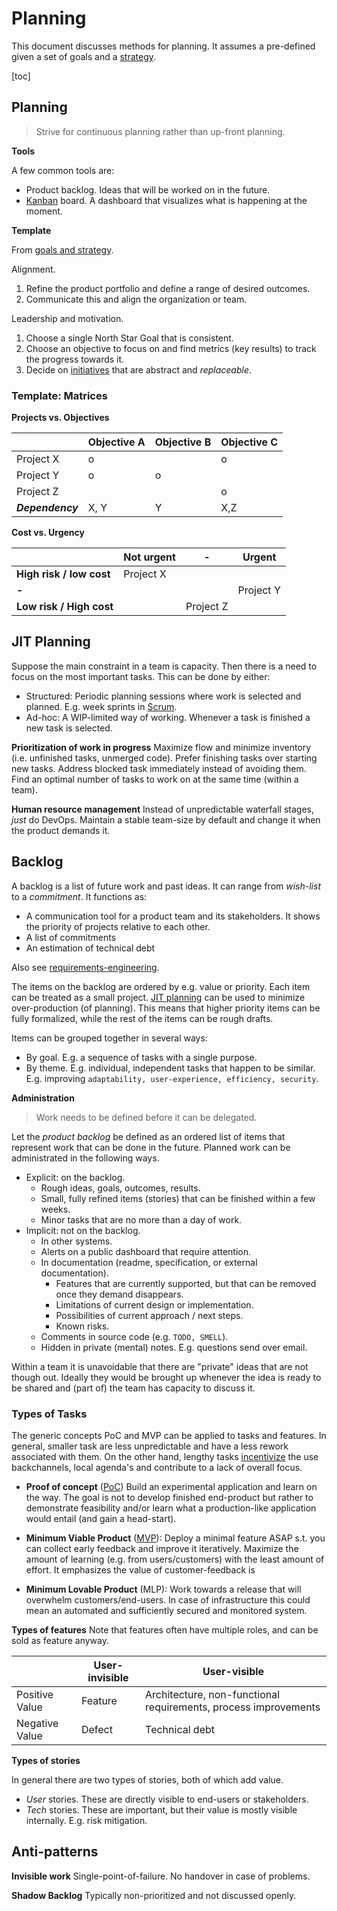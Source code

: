 # Planning

This document discusses methods for planning. It assumes a pre-defined given a set of goals and a [strategy](goals-planning-strategy.md).

[toc]

## Planning

> Strive for continuous planning rather than up-front planning.

**Tools**

A few common tools are:

- Product backlog. Ideas that will be worked on in the future.
- [Kanban](https://en.wikipedia.org/wiki/Kanban_board) board. A dashboard that visualizes what is happening at the moment.

**Template**

From [goals and strategy](./goals-planning-strategy.md).

Alignment.

1. Refine the product portfolio and define a range of desired outcomes.
2. Communicate this and align the organization or team.

Leadership and motivation.

1. Choose a single North Star Goal that is consistent.
2. Choose an objective to focus on and find metrics (key results) to track the progress towards it.
3. Decide on [initiatives](https://www.atlassian.com/agile/project-management/epics-stories-themes) that are abstract and *replaceable*.



### Template: Matrices

**Projects vs. Objectives**

|                  | Objective A | Objective B | Objective C |
| ---------------- | ----------- | ----------- | ----------- |
| Project X        | o           |             | o           |
| Project Y        | o           | o           |             |
| Project Z        |             |             | o           |
| ***Dependency*** | X, Y        | Y           | X,Z         |

**Cost vs. Urgency**

|                          | Not urgent | -         | Urgent    |
| ------------------------ | ---------- | --------- | --------- |
| **High risk / low cost** | Project X  |           |           |
| **-**                    |            |           | Project Y |
| **Low risk / High cost** |            | Project Z |           |





## JIT Planning

Suppose the main constraint in a team is capacity. Then there is a need to focus on the most important tasks. This can be done by either:

- Structured: Periodic planning sessions where work is selected and planned. E.g. week sprints in [Scrum](../collaboration/scrum-guide.md).
- Ad-hoc: A WIP-limited way of working. Whenever a task is finished a new task is selected.

**Prioritization of work in progress**
Maximize flow and minimize inventory (i.e. unfinished tasks, unmerged code). Prefer finishing tasks over starting new tasks. Address blocked task immediately instead of avoiding them. Find an optimal number of tasks to work on at the same time (within a team).

**Human resource management**
Instead of unpredictable waterfall stages,  *just* do DevOps. Maintain a stable team-size by default and change it when the product demands it.



## Backlog

A backlog is a list of future work and past ideas. It can range from *wish-list* to a *commitment*. It functions as:

- A communication tool for a product team and its stakeholders. It shows the priority of projects relative to each other.
- A list of commitments
- An estimation of technical debt

Also see [requirements-engineering](../requirements-engineering.md).

The items on the backlog are ordered by e.g. value or priority. Each item can be treated as a small project. [JIT planning](https://en.wikipedia.org/wiki/Lean_manufacturing) can be used to minimize over-production (of planning). This means that higher priority items can be fully formalized, while the rest of the items can be rough drafts.

Items can be grouped together in several ways:

- By goal. E.g. a sequence of tasks with a single purpose.
- By theme. E.g. individual, independent tasks that happen to be similar. E.g. improving `adaptability, user-experience, efficiency, security`.

**Administration**

> Work needs to be defined before it can be delegated.

Let the *product backlog* be defined as an ordered list of items that represent work that can be done in the future. Planned work can be administrated in the following ways.

- Explicit: on the backlog.
    - Rough ideas, goals, outcomes, results.
    - Small, fully refined items (stories) that can be finished within a few weeks.
    - Minor tasks that are no more than a day of work.
- Implicit: not on the backlog.
    - In other systems.
    - Alerts on a public dashboard that require attention.
    - In documentation (readme, specification, or external documentation).
        - Features that are currently supported, but that can be removed once they demand disappears.
        - Limitations of current design or implementation.
        - Possibilities of current approach / next steps.
        - Known risks.
    - Comments in source code (e.g. `TODO, SMELL`).
    - Hidden in private (mental) notes. E.g. questions send over email.

Within a team it is unavoidable that there are "private" ideas that are not though out. Ideally they would be brought up whenever the idea is ready to be shared and (part of) the team has capacity to discuss it.



### Types of Tasks

The generic concepts PoC and MVP can be applied to tasks and features. In general, smaller task are less unpredictable and have a less rework associated with them. On the other hand, lengthy tasks [incentivize](https://medium.com/hackernoon/wip-it-real-good-66aa710178fd) the use backchannels, local agenda's and contribute to a lack of overall focus.

- **Proof of concept** ([PoC](https://en.wikipedia.org/wiki/Proof_of_concept))
    Build an experimental application and learn on the way. The goal is not to develop finished end-product but rather to demonstrate feasibility and/or learn what a production-like application would entail (and gain a head-start).

- **Minimum Viable Product** ([MVP](https://en.wikipedia.org/wiki/Minimum_viable_product)):
    Deploy a minimal feature ASAP s.t. you can collect early feedback and improve it iteratively. Maximize the amount of learning (e.g. from users/customers) with the least amount of effort. It emphasizes the value of customer-feedback is
- **Minimum Lovable Product** (MLP):
    Work towards a release that will overwhelm customers/end-users. In case of infrastructure this could mean an automated and sufficiently secured and monitored system.

**Types of features**
Note that features often have multiple roles, and can be sold as feature anyway.

|                | User-invisible | User-visible                                                 |
| -------------- | -------------- | ------------------------------------------------------------ |
| Positive Value | Feature        | Architecture, non-functional requirements, process improvements |
| Negative Value | Defect         | Technical debt                                               |

**Types of stories**

In general there are two types of stories, both of which add value.

- *User* stories. These are directly visible to end-users or stakeholders.
- *Tech* stories. These are important, but their value is mostly visible internally. E.g. risk mitigation.



## Anti-patterns

**Invisible work**
Single-point-of-failure. No handover in case of problems.

**Shadow Backlog**
Typically non-prioritized and not discussed openly.
